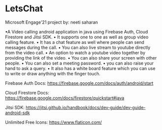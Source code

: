 # LetsChat
Microsoft Engage'21 project by: neeti saharan



•A Video calling android application in java using Firebase Auth, Cloud
Firestore and Jitsi SDK.
• It supports one to one as well as group video calling feature.
• It has a chat feature as well where people can send messages during the call.
• You can also live stream to youtube directly from the video call.
• An option to watch a youtube video together by providing the link of the video.
• You can also share your screen with other people.
• You can also set a meeting password.
• you can also raise your hand to ask a query.
• It also has a white board feature which you can use to write or draw anything with the finger touch.

Firebase Auth Docs: https://firebase.google.com/docs/auth/android/start

Cloud Firestore Docs: https://firebase.google.com/docs/firestore/quickstart#java

Jitsi SDK: https://jitsi.github.io/handbook/docs/dev-guide/dev-guide-android-sdk

Unlimited Free Icons: https://www.flaticon.com/


